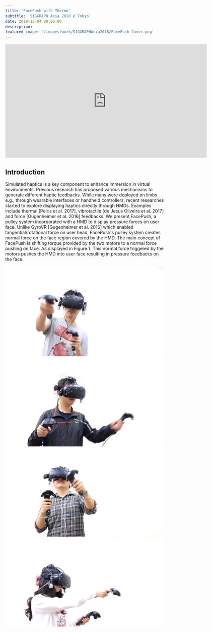 ```yaml
---
title: 'FacePush with Thermo'
subtitle: 'SIGGRAPH Asia 2018 @ Tokyo'
date: 2018-12-04 00:00:00
description: 
featured_image: '/images/work/SIGGRAPHAsia2018/FacePush Cover.png'
---
```

<iframe src="https://player.vimeo.com/video/320444248" width="640" height="360" frameborder="0" webkitallowfullscreen mozallowfullscreen allowfullscreen></iframe>

## Introduction
Simulated haptics is a key component to enhance immersion in virtual environments. Previous research has proposed various mechanisms to generate different haptic feedbacks. While many were deployed on limbs e.g., through wearable interfaces or handheld controllers, recent researches started to explore displaying haptics directly through HMDs. Examples include thermal [Peiris et al. 2017], vibrotactile [de Jesus Oliveira et al. 2017] and force [Gugenheimer et al. 2016] feedbacks. We present FacePush, a pulley system incorporated with a HMD to display pressure forces on user face. Unlike GyroVR [Gugenheimer et al. 2016] which enabled tangential/rotational force on user head, FacePush's pulley system creates normal force on the face region covered by the HMD. The main concept of FacePush is shifting torque provided by the two motors to a normal force pushing on face. As displayed in Figure 1. This normal force triggered by the motors pushes the HMD into user face resulting in pressure feedbacks on the face.


<div class="gallery" data-columns="2">
<img src="/images/work/SIGGRAPHAsia2018/FacePush1.png">
<img src="/images/work/SIGGRAPHAsia2018/FacePush2.png">
<img src="/images/work/SIGGRAPHAsia2018/FacePush3.png">
<img src="/images/work/SIGGRAPHAsia2018/FacePush4.png">
</div>

